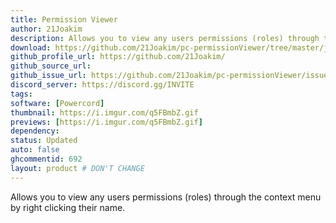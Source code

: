 ```yaml
---
title: Permission Viewer
author: 21Joakim
description: Allows you to view any users permissions (roles) through the context menu by right clicking their name.
download: https://github.com/21Joakim/pc-permissionViewer/tree/master/jockie-permissionViewer
github_profile_url: https://github.com/21Joakim/
github_source_url:
github_issue_url: https://github.com/21Joakim/pc-permissionViewer/issues
discord_server: https://discord.gg/INVITE
tags:
software: [Powercord]
thumbnail: https://i.imgur.com/q5FBmbZ.gif
previews: [https://i.imgur.com/q5FBmbZ.gif]
dependency:
status: Updated
auto: false
ghcommentid: 692
layout: product # DON'T CHANGE
---
```

Allows you to view any users permissions (roles) through the context menu by right clicking their name.
